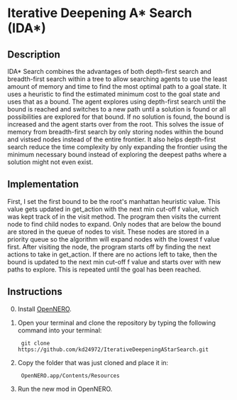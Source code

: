 # Iterative Deepening A* Search (IDA\*)

## Description
IDA* Search combines the advantages of both depth-first search and 
breadth-first search within a tree to allow searching agents to use the least 
amount of memory and time to find the most optimal path to a goal state. It 
uses a heuristic to find the estimated minimum cost to the goal state and uses 
that as a bound. The agent explores using depth-first search until the bound is 
reached and switches to a new path until a solution is found or all 
possibilities are explored for that bound. If no solution is found, the bound 
is increased and the agent starts over from the root. This solves the issue of 
memory from breadth-first search by only storing nodes within the bound and 
vistsed nodes instead of the entire frontier. It also helps depth-first search 
reduce the time complexity by only expanding the frontier using the minimum 
necessary bound instead of exploring the deepest paths where a solution might 
not even exist.

## Implementation
First, I set the first bound to be the root's manhattan heuristic value. 
This value gets updated in get_action with the next min cut-off f value, which 
was kept track of in the visit method. The program then visits the current node 
to find child nodes to expand. Only nodes that are below the bound are stored 
in the queue of nodes to visit. These nodes are stored in a priority queue so 
the algorithm will expand nodes with the lowest f value first. After visiting 
the node, the program starts off by finding the next actions to take in 
get_action. If there are no actions left to take, then the bound is updated 
to the next min cut-off f value and starts over with new paths to explore. 
This is repeated until the goal has been reached. 

## Instructions
0. Install [OpenNERO](https://github.com/Grem-Lin/Opennero).
1. Open your terminal and clone the repository by typing the following command 
into your terminal: 
	
		git clone https://github.com/kd24972/IterativeDeepeningAStarSearch.git

2. Copy the folder that was just cloned and place it in: 
	
		OpenNERO.app/Contents/Resources

3. Run the new mod in OpenNERO.